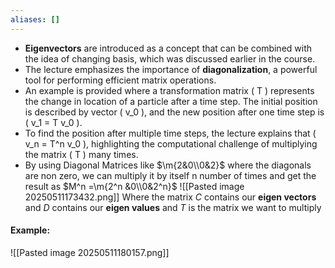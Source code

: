 ```yaml
---
aliases: []
---
```


- **Eigenvectors** are introduced as a concept that can be combined with the idea of changing basis, which was discussed earlier in the course.
- The lecture emphasizes the importance of **diagonalization**, a powerful tool for performing efficient matrix operations.
- An example is provided where a transformation matrix ( T ) represents the change in location of a particle after a time step. The initial position is described by vector ( v_0 ), and the new position after one time step is ( v_1 = T v_0 ).
- To find the position after multiple time steps, the lecture explains that ( v_n = T^n v_0 ), highlighting the computational challenge of multiplying the matrix ( T ) many times.
- By using Diagonal Matrices like $\m{2&0\\0&2}$ where the diagonals are non zero, we can multiply it by itself n number of times and get the result as $M^n =\m{2^n &0\\0&2^n}$
![[Pasted image 20250511173432.png]]
Where the matrix $C$ contains our **eigen vectors** and $D$ contains our **eigen values** and *T* is the matrix we want to multiply

#### Example: 
![[Pasted image 20250511180157.png]]